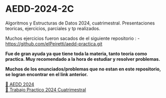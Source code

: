 # AEDD-2024-2C
Algoritmos y Estructuras de Datos 2024, cuatrimestral. Presentaciones teoricas, ejercicios, parciales y tp realizados.

Muchos ejercicios fueron sacados de el siguiente repositorio :
            - https://github.com/elPeiretti/aedd-practica.git

**Fue de gran ayuda ya que tiene toda la materia, tanto teoria como practica. Muy recomendado a la hora de estudiar y resolver problemas.**

**Muchos de los enunciados/problemas que no estan en este repositorio, se logran encontrar en el link anterior.**

[📂 AEDD 2024](./Ejercicios/)<br>
[📂 Trabajo Practico 2024 Cuatrimestral](./TrabajoPractico/)
